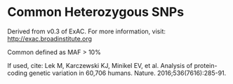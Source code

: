 # Common Heterozygous SNPs

Derived from v0.3 of ExAC. For more information, visit: http://exac.broadinstitute.org

Common defined as MAF > 10%

If used, cite: Lek M, Karczewski KJ, Minikel EV, et al. Analysis of protein-coding genetic variation in 60,706 humans. Nature. 2016;536(7616):285-91.

